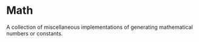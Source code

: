 # Math

A collection of miscellaneous implementations of generating mathematical numbers or constants. 
